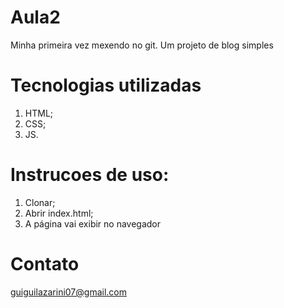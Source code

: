 # Aula2

Minha primeira vez mexendo no git. Um projeto de blog simples

# Tecnologias utilizadas
1. HTML;
2. CSS;
3. JS.

# Instrucoes de uso:

1. Clonar;
2. Abrir index.html;
3. A página vai exibir no navegador

# Contato

guiguilazarini07@gmail.com
